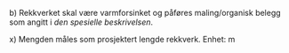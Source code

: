 b) Rekkverket skal være varmforsinket og påføres maling/organisk belegg som angitt i *den spesielle beskrivelsen*.

x) Mengden måles som prosjektert lengde rekkverk. Enhet: m

